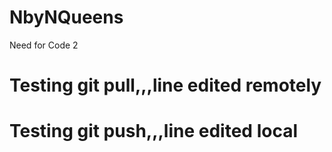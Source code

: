 # NbyNQueens
Need for Code 2

# Testing git pull,,,line edited remotely

# Testing git push,,,line edited local
